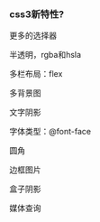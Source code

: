 ### css3新特性?

更多的选择器

半透明，rgba和hsla

多栏布局：flex

多背景图

文字阴影

字体类型：@font-face

圆角

边框图片

盒子阴影

媒体查询

 